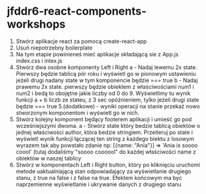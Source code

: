 # jfddr6-react-components-workshops

1. Stwórz aplikacje react za pomocą create-react-app
2. Usuń niepotrzebny boilerplate
3. Na tym etapie powinieneś mieć aplikacje składającą sie z App.js index.css i intex.js
4. Stwórz dwa osobne komponenty Left i Right
   a - Nadaj lewemu 2x state. Pierwszy będzie tablicą pór roku i wyświetl go w pionowym ustawieniu jeżeli drugi nadany state w tym komponencie będzie === true 
   b - Nadaj prawemu 2x state. pierwszy będzie obiektem z właściwościami num1 i num2 i bedą to obojętne jakie liczby od 0 do 9. Wyświetlimy tu wynik funkcji a + b liczb ze stateu, z 3 sec opóźnieniem, tylko jeżeli drugi state będzie === true
5.(dodatkowe) - wyniki operacji na stanie przekaż nowo stworzonym komponentom i wyświetl go w nich.
6. Stwórz kolejny komponent będący footerem aplikacji i umieść go pod wcześniejszymi dwoma.
   a - Stwórz state który bedzie tablicą obiektów o jednej właściwości author, która bedzie stringiem. Przeiteruj po state i wyświetl wynik funkcji łączącej ten string z każdego biektu z losowym wyrazem tak aby powstało zdanie np: [{name: "Ania"}] => 'Ania is soooo coool' (tutaj dodaliśmy "soooo coooool" do każdej właściwości name z obiektów w naszej tablicy
7. Stwórz w komponentach Left i Right button, który po kliknięciu uruchomi metode uaktualniającą stan odpowiadający za wyświetlanie drugiego stanu, z true na false i z false na true. Efektem końcowym ma byc naprzemienne wyświetlanie i ukrywanie danych z drugiego stanu
